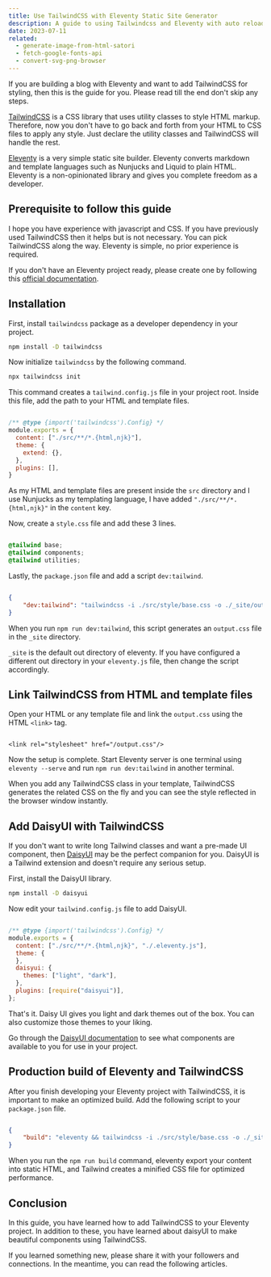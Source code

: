 ```yaml
---
title: Use TailwindCSS with Eleventy Static Site Generator
description: A guide to using Tailwindcss and Eleventy with auto reloading feature. You will also learn to add DaisyUI in conjunction with TailwindCSS.
date: 2023-07-11
related:
  - generate-image-from-html-satori
  - fetch-google-fonts-api
  - convert-svg-png-browser
---
```

If you are building a blog with Eleventy and want to add TailwindCSS for styling, then this is the guide for you. Please read till the end don't skip any steps.

[TailwindCSS](https://tailwindcss.com) is a CSS library that uses utility classes to style HTML markup. Therefore, now you don't have to go back and forth from your HTML to CSS files to apply any style. Just declare the utility classes and TailwindCSS will handle the rest.

[Eleventy](https://www.11ty.dev/) is a very simple static site builder. Eleventy converts markdown and template languages such as Nunjucks and Liquid to plain HTML. Eleventy is a non-opinionated library and gives you complete freedom as a developer.

## Prerequisite to follow this guide

I hope you have experience with javascript and CSS. If you have previously used TailwindCSS then it helps but is not necessary. You can pick TailwindCSS along the way. Eleventy is simple, no prior experience is required.

If you don't have an Eleventy project ready, please create one by following this [official documentation](https://www.11ty.dev/docs/getting-started/).

## Installation

First, install `tailwindcss` package as a developer dependency in your project.

```bash
npm install -D tailwindcss
```
Now initialize `tailwindcss` by the following command.

```bash
npx tailwindcss init
```
This command creates a `tailwind.config.js` file in your project root. Inside this file, add the path to your HTML and template files.

```js:tailwind.config.js

/** @type {import('tailwindcss').Config} */
module.exports = {
  content: ["./src/**/*.{html,njk}"],
  theme: {
    extend: {},
  },
  plugins: [],
}
```
As my HTML and template files are present inside the `src` directory and I use Nunjucks as my templating language, I have added `"./src/**/*.{html,njk}"` in the `content` key.

Now, create a `style.css` file and add these 3 lines.

```css:style.css

@tailwind base;
@tailwind components;
@tailwind utilities;
```
Lastly, the `package.json` file and add a script `dev:tailwind`.

```json:package.json

{
    "dev:tailwind": "tailwindcss -i ./src/style/base.css -o ./_site/output.css --watch",
}
```
When you run `npm run dev:tailwind`, this script generates an `output.css` file in the `_site` directory.

`_site` is the default out directory of eleventy. If you have configured a different out directory in your `eleventy.js` file, then change the script accordingly.

## Link TailwindCSS from HTML and template files

Open your HTML or any template file and link the `output.css` using the HTML `<link>` tag.

```html:index.njk

<link rel="stylesheet" href="/output.css"/>
```
Now the setup is complete. Start Eleventy server is one terminal using `eleventy --serve` and run `npm run dev:tailwind` in another terminal.

When you add any TailwindCSS class in your template, TailwindCSS generates the related CSS on the fly and you can see the style reflected in the browser window instantly.

## Add DaisyUI with TailwindCSS

If you don't want to write long Tailwind classes and want a pre-made UI component, then [DaisyUI](https://daisyui.com/) may be the perfect companion for you. DaisyUI is a Tailwind extension and doesn't require any serious setup.

First, install the DaisyUI library.

```bash
npm install -D daisyui
```
Now edit your `tailwind.config.js` file to add DaisyUI.

```js:tailwind.config.js

/** @type {import('tailwindcss').Config} */
module.exports = {
  content: ["./src/**/*.{html,njk}", "./.eleventy.js"],
  theme: {
  },
  daisyui: {
    themes: ["light", "dark"],
  },
  plugins: [require("daisyui")],
};
```
That's it. Daisy UI gives you light and dark themes out of the box. You can also customize those themes to your liking.

Go through the [DaisyUI documentation](https://daisyui.com/components/) to see what components are available to you for use in your project.

## Production build of Eleventy and TailwindCSS

After you finish developing your Eleventy project with TailwindCSS, it is important to make an optimized build. Add the following script to your `package.json` file.

```json:package.json

{
    "build": "eleventy && tailwindcss -i ./src/style/base.css -o ./_site/output.css --minify",
}
```
When you run the `npm run build` command, eleventy export your content into static HTML, and Tailwind creates a minified CSS file for optimized performance.

## Conclusion

In this guide, you have learned how to add TailwindCSS to your Eleventy project. In addition to these, you have learned about daisyUI to make beautiful components using TailwindCSS.

If you learned something new, please share it with your followers and connections. In the meantime, you can read the following articles.